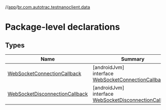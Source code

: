 //[app](../../index.md)/[br.com.autotrac.testnanoclient.data](index.md)

# Package-level declarations

## Types

| Name | Summary |
|---|---|
| [WebSocketConnectionCallback](-web-socket-connection-callback/index.md) | [androidJvm]<br>interface [WebSocketConnectionCallback](-web-socket-connection-callback/index.md) |
| [WebSocketDisconnectionCallback](-web-socket-disconnection-callback/index.md) | [androidJvm]<br>interface [WebSocketDisconnectionCallback](-web-socket-disconnection-callback/index.md) |
